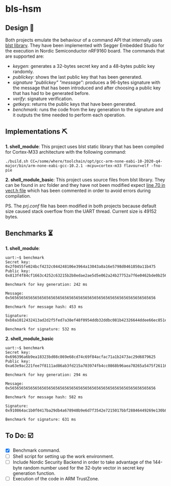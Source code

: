 # bls-hsm

## Design :page_with_curl:
Both projects emulate the behaviour of a command API that internally uses [blst library](https://github.com/supranational/blst#blst). They have been implemented with Segger Embedded Studio for the execution in Nordic Semiconductor nRF9160 board. The commands that are supported are:
- *keygen*: generates a 32-bytes secret key and a 48-bytes public key randomly.
- *publickey*: shows the last public key that has been generated.
- *signature "publickey" "message"*: produces a 96-bytes signature with the message that has been introduced and after choosing a public key that has had to be generated before.
- *verify*: signature verification.
- *getkeys*: returns the public keys that have been generated.
- *benchmark*: runs the code from the key generation to the signature and it outputs the time needed to perform each operation.


## Implementations :pick:
**1. shell_module**: This project uses blst static library that has been compiled for Cortex-M33 architecture with the following command:
```
./build.sh CC=/some/where/toolchain/opt/gcc-arm-none-eabi-10-2020-q4-major/bin/arm-none-eabi-gcc-10.2.1 -mcpu=cortex-m33 flavour=elf -fno-pie
```

**2. shell_module_basic**: This project uses source files from blst library. They can be found in *src* folder and they have not been modified expect [line 70 in vect.h file](https://github.com/supranational/blst/blob/master/src/vect.h#L370) which has been commented in order to avoid errors during compilation.


PS. The *prj.conf* file has been modified in both projects because default size caused stack overflow from the UART thread. Current size is 49152 bytes.


## Benchmarks :hourglass_flowing_sand:
**1. shell_module**:
```
uart:~$ benchmark
Secret key:
0x2f0455fe024bcf4232c044248106e3964a13043a8a16e5798d0461850a11b475
Public key:
0x813f4f84cf1663c4252c63215b2b8edae2ae5d5e062a24b27752a7f6e0462bde0b256ace4cd9e9dd7e4c0b6507d3f20f

Benchmark for key generation: 242 ms

Message:
0x5656565656565656565656565656565656565656565656565656565656565656

Benchmark for message hash: 453 ms

Signature:
0xb8a1012432413ad2d2f5fed7a38ef48f0954ddb32ddbc081b42326644ddee66ec851e2c173a28c218fe4c4b5f7e533cb14c81d78f2ca315f428b66e73572526fe1ba9ec56736c04dd76c80188d49d2facd3f15b12dcf6f5afcf156f5b2746920

Benchmark for signature: 532 ms
```

**2. shell_module_basic**
```
uart:~$ benchmark
Secret key:
0x696396a6b9ea18323bd08c869e68cd74c69f84acfac71a1b2473ac29d6879625
Public key:
0xa63e9ac221fee7f8111ad86ab3fd215a703974fb4cc0868b96aea70265a5475f26116de9b07f2340d2b2fa6817c63109

Benchmark for key generation: 294 ms

Message:
0x5656565656565656565656565656565656565656565656565656565656565656

Benchmark for message hash: 582 ms

Signature:
0x910864ac1b0f0417ba29db4a678948b9e6d7f3542e7215017bbf28846449269e130b8d1ce633c3a094165dabed6b46d913cc0a855f1567b78ebc12c45d5a178bdd164859a598e844a622da88ef71c0d41b9561d2bc55eb0284b011d6f0531e0c

Benchmark for signature: 631 ms
```

## To Do: :ballot_box_with_check:
- [x] Benchmark command.
- [ ] Shell script for setting up the work environment.
- [ ] Include Nordic Security Backend in order to take advantage of the 144-byte random number used for the 32-byte vector in secret key generation function.
- [ ] Execution of the code in ARM TrustZone.
